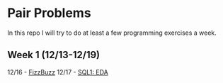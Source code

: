# Pair Problems

In this repo I will try to do at least a few programming exercises a week.



## Week 1 (12/13-12/19)

12/16 - [FizzBuzz](_https://github.com/Neda-Sal/pair_problems/blob/main/FizzBuzz.ipynb)
12/17 - [SQL1: EDA](_https://github.com/Neda-Sal/pair_problems/blob/main/Mode_SQL1.sql)
